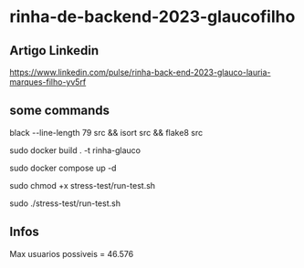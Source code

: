 # rinha-de-backend-2023-glaucofilho

## Artigo Linkedin

https://www.linkedin.com/pulse/rinha-back-end-2023-glauco-lauria-marques-filho-yv5rf


## some commands

black --line-length 79 src && isort src && flake8 src

sudo docker build . -t rinha-glauco

sudo docker compose up -d

sudo chmod +x stress-test/run-test.sh 

sudo ./stress-test/run-test.sh 

## Infos
Max usuarios possiveis = 46.576
